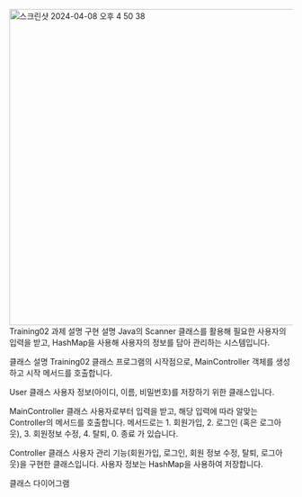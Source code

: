<img width="562" alt="스크린샷 2024-04-08 오후 4 50 38" src="https://github.com/jkl0124/PDA-Prac02/assets/122847760/cf8e69e7-6f42-4b8b-8b99-ad91dc004e29">Training02 과제 설명
구현 설명
Java의 Scanner 클래스를 활용해 필요한 사용자의 입력을 받고, HashMap을 사용해 사용자의 정보를 담아 관리하는 시스템입니다.

클래스 설명
Training02 클래스
프로그램의 시작점으로, MainController 객체를 생성하고 시작 메서드를 호출합니다.

User 클래스
사용자 정보(아이디, 이름, 비밀번호)를 저장하기 위한 클래스입니다.

MainController 클래스
사용자로부터 입력을 받고, 해당 입력에 따라 알맞는 Controller의 메서드를 호출합니다. 메서드로는 1. 회원가입, 2. 로그인 (혹은 로그아웃), 3. 회원정보 수정, 4. 탈퇴, 0. 종료 가 있습니다.

Controller 클래스
사용자 관리 기능(회원가입, 로그인, 회원 정보 수정, 탈퇴, 로그아웃)을 구현한 클래스입니다. 사용자 정보는 HashMap을 사용하여 저장합니다.


클래스 다이어그램
